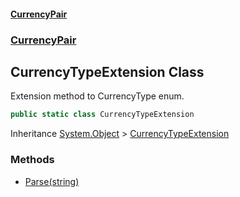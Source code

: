 #### [CurrencyPair](./index.md 'index')
### [CurrencyPair](./CurrencyPair.md 'CurrencyPair')
## CurrencyTypeExtension Class
Extension method to CurrencyType enum.  
```csharp
public static class CurrencyTypeExtension
```
Inheritance [System.Object](https://docs.microsoft.com/en-us/dotnet/api/System.Object 'System.Object') &gt; [CurrencyTypeExtension](./CurrencyPair-CurrencyTypeExtension.md 'CurrencyPair.CurrencyTypeExtension')  
### Methods
- [Parse(string)](./CurrencyPair-CurrencyTypeExtension-Parse(string).md 'CurrencyPair.CurrencyTypeExtension.Parse(string)')
